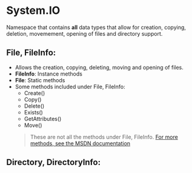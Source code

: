 # System.IO

Namespace that contains **all** data types that allow for creation, copying, deletion, movemement, opening of files and directory support.

## File, FileInfo:
* Allows the creation, copying, deleting, moving and opening of files.
* **FileInfo**: Instance methods
* **File**: Static methods
* Some methods included under File, FileInfo:
    * Create()
    * Copy()
    * Delete()
    * Exists()
    * GetAttributes()
    * Move()
    > These are not all the methods under File, FileInfo.  [For more methods, see the MSDN documentation](https://docs.microsoft.com/en-us/dotnet/api/system.io.file?view=net-6.0)

## Directory, DirectoryInfo:
